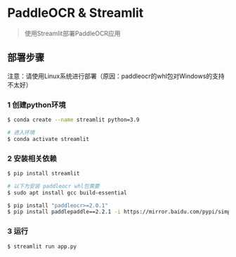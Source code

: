 # PaddleOCR & Streamlit

> 使用Streamlit部署PaddleOCR应用

## 部署步骤

注意：请使用Linux系统进行部署（原因：paddleocr的whl包对Windows的支持不太好）

### 1 创建python环境

```sh
$ conda create --name streamlit python=3.9

# 进入环境
$ conda activate streamlit
```

### 2 安装相关依赖

```sh
$ pip install streamlit

# 以下为安装 paddleocr whl包需要
$ sudo apt install gcc build-essential

$ pip install "paddleocr>=2.0.1"
$ pip install paddlepaddle==2.2.1 -i https://mirror.baidu.com/pypi/simple
```

### 3 运行

```sh
$ streamlit run app.py
```
